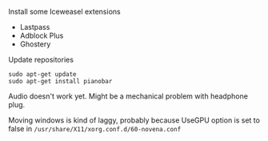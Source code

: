 Install some Iceweasel extensions

* Lastpass
* Adblock Plus
* Ghostery

Update repositories

    sudo apt-get update
    sudo apt-get install pianobar

Audio doesn't work yet. Might be a mechanical problem with headphone plug.

Moving windows is kind of laggy, probably because UseGPU option is set to false in `/usr/share/X11/xorg.conf.d/60-novena.conf`
